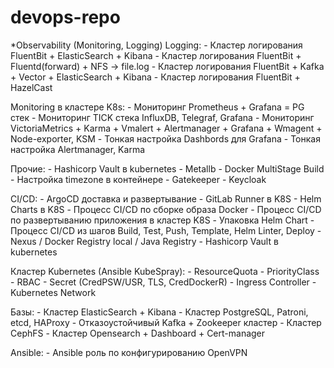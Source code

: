 # devops-repo
*Observability (Monitoring, Logging)
Logging:
    - Кластер логирования FluentBit + ElasticSearch + Kibana
    - Кластер логирования FluentBit + Fluentd(forward) + NFS -> file.log
    - Кластер логирования FluentBit + Kafka + Vector + ElasticSearch + Kibana
    - Кластер логирования FluentBit + HazelCast

Monitoring в кластере K8s:
    - Мониторинг Prometheus + Grafana = PG стек
    - Мониторинг TICK стека InfluxDB, Telegraf, Grafana
    - Мониторинг VictoriaMetrics + Karma + Vmalert + Alertmanager + Grafana + Wmagent + Node-exporter, KSM
    - Тонкая настройка Dashbords для Grafana
    - Тонкая настройка Alertmanager, Karma

Прочие:
    - Hashicorp Vault в kubernetes
    - Metallb
    - Docker MultiStage Build
    - Настройка timezone в контейнере
    - Gatekeeper
    - Keycloak

CI/CD:
    - ArgoCD доставка и развертывание
    - GitLab Runner в K8S
    - Helm Charts в K8S
    - Процесс CI/CD по сборке образа Docker
    - Процесс CI/CD по развертыванию приложения в кластер K8S
    - Упаковка Helm Chart
    - Процесс CI/CD из шагов Build, Test, Push, Template, Helm Linter, Deploy
    - Nexus / Docker Registry local / Java Registry 
    - Hashicorp Vault в kubernetes

Кластер Kubernetes (Ansible KubeSpray):
    - ResourceQuota
    - PriorityClass
    - RBAC
    - Secret (CredPSW/USR, TLS, CredDockerR) 
    - Ingress Controller
    - Kubernetes Network

Базы:
    - Кластер ElasticSearch + Kibana
    - Кластер PostgreSQL, Patroni, etcd, HAProxy
    - Отказоустойчивый Kafka + Zookeeper кластер
    - Кластер CephFS
    - Кластер Opensearch + Dashboard + Cert-manager

Ansible:
    - Ansible роль по конфигурированию OpenVPN